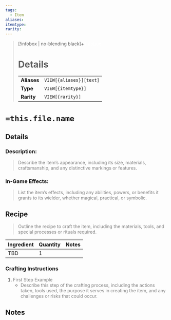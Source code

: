 ```yaml
---
tags:
  - Item
aliases:
itemtype:
rarity:
---
```



> [!infobox | no-blending black]+ <font color="#ffffff">Infobox</font>
> 
> # Details
> |  |  |
> | --- | --- |
> | **Aliases** | `VIEW[{aliases}][text]` |
> | **Type** | `VIEW[{itemtype}]` |
> | **Rarity** | `VIEW[{rarity}]` |

#  `=this.file.name`

## Details

### Description:

> <font color="#7f7f7f">Describe the item’s appearance, including its size, materials, craftsmanship, and any distinctive markings or features.</font>

### In-Game Effects:

> <font color="#7f7f7f">List the item’s effects, including any abilities, powers, or benefits it grants to its wielder, whether magical, practical, or symbolic.</font>

## Recipe

> <font color="#7f7f7f">Outline the recipe to craft the item, including the materials, tools, and special processes or rituals required.</font>

| **Ingredient** | **Quantity** | **Notes** |
| -------------- | ------------ | --------- |
| TBD            | 1            |           |

### **Crafting Instructions**

1. <font color="#7f7f7f">First Step Example</font>
    - <font color="#7f7f7f">Describe this step of the crafting process, including the actions taken, tools used, the purpose it serves in creating the item, and any challenges or risks that could occur.</font>

## Notes

